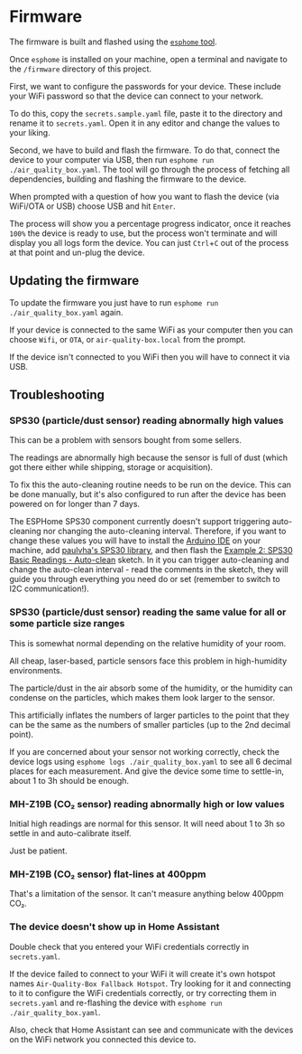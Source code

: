 # Firmware

The firmware is built and flashed using the
[`esphome` tool](https://esphome.io/guides/getting_started_command_line.html).

Once `esphome` is installed on your machine, open a terminal and navigate to
the `/firmware` directory of this project.

First, we want to configure the passwords for your device. These include your
WiFi password so that the device can connect to your network.

To do this, copy the `secrets.sample.yaml` file, paste it to the directory and
rename it to `secrets.yaml`. Open it in any editor and change the values to
your liking.

Second, we have to build and flash the firmware.
To do that, connect the device to your computer via USB, then run
`esphome run ./air_quality_box.yaml`. The tool will go through the
process of fetching all dependencies, building and flashing the firmware to the
device.

When prompted with a question of how you want to flash the device
(via WiFi/OTA or USB) choose USB and hit `Enter`.

The process will show you a percentage progress indicator, once it reaches
`100%` the device is ready to use, but the process won't terminate and will
display you all logs form the device. You can just `Ctrl`+`C` out of the
process at that point and un-plug the device.

## Updating the firmware

To update the firmware you just have to run `esphome run ./air_quality_box.yaml`
again.

If your device is connected to the same WiFi as your computer then you can
choose `Wifi`, or `OTA`, or `air-quality-box.local` from the prompt.

If the device isn't connected to you WiFi then you will have to connect it via
USB.

## Troubleshooting

### SPS30 (particle/dust sensor) reading abnormally high values

This can be a problem with sensors bought from some sellers.

The readings are abnormally high because the sensor is full of dust (which got
there either while shipping, storage or acquisition).

To fix this the auto-cleaning routine needs to be run on the device.
This can be done manually, but it's also configured to run after the device
has been powered on for longer than 7 days.

The ESPHome SPS30 component currently doesn't support triggering auto-cleaning
nor changing the auto-cleaning interval. Therefore, if you want to change these
values you will have to install the
[Arduino IDE](https://www.arduino.cc/en/software)
on your machine,
add [paulvha's SPS30 library](https://github.com/paulvha/sps30),
and then flash the
[Example 2: SPS30 Basic Readings - Auto-clean](https://github.com/paulvha/sps30/blob/master/examples/Example2_sps30_BasicReadings_autoclean/Example2_sps30_BasicReadings_autoclean.ino)
sketch. In it you can trigger auto-cleaning and change the auto-clean interval -
read the comments in the sketch, they will guide you through everything you need
do or set (remember to switch to I2C communication!).

### SPS30 (particle/dust sensor) reading the same value for all or some particle size ranges

This is somewhat normal depending on the relative humidity of your room.

All cheap, laser-based, particle sensors face this problem in high-humidity
environments.

The particle/dust in the air absorb some of the humidity, or the humidity can
condense on the particles, which makes them look larger to the sensor.

This artificially inflates the numbers of larger particles to the point that
they can be the same as the numbers of smaller particles (up to the 2nd decimal
point).

If you are concerned about your sensor not working correctly, check the device
logs using `esphome logs ./air_quality_box.yaml` to see all 6 decimal places for
each measurement. And give the device some time to settle-in, about 1 to 3h
should be enough.

### MH-Z19B (CO₂ sensor) reading abnormally high or low values

Initial high readings are normal for this sensor. It will need about 1 to 3h so
settle in and auto-calibrate itself.

Just be patient.

### MH-Z19B (CO₂ sensor) flat-lines at 400ppm

That's a limitation of the sensor. It can't measure anything below 400ppm CO₂.

### The device doesn't show up in Home Assistant

Double check that you entered your WiFi credentials correctly in `secrets.yaml`.

If the device failed to connect to your WiFi it will create it's own hotspot
names `Air-Quality-Box Fallback Hotspot`. Try looking for it and connecting to
it to configure the WiFi credentials correctly, or try correcting them in
`secrets.yaml` and re-flashing the device with
`esphome run ./air_quality_box.yaml`.

Also, check that Home Assistant can see and communicate with the devices on
the WiFi network you connected this device to.
